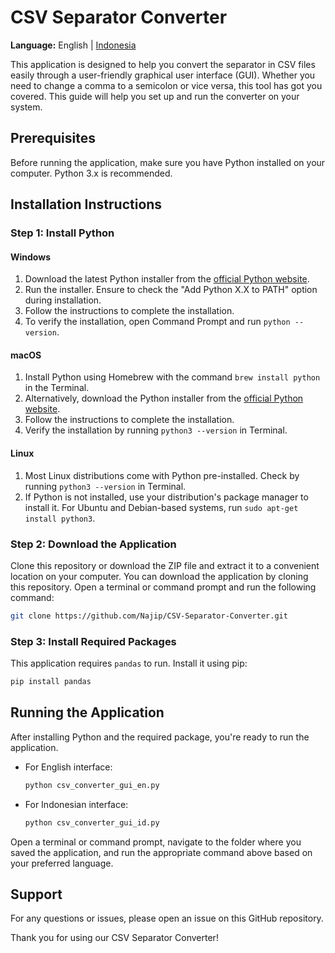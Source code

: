 # CSV Separator Converter

**Language:** English | [Indonesia](./README_id.md)

This application is designed to help you convert the separator in CSV files easily through a user-friendly graphical user interface (GUI). Whether you need to change a comma to a semicolon or vice versa, this tool has got you covered. This guide will help you set up and run the converter on your system.

## Prerequisites

Before running the application, make sure you have Python installed on your computer. Python 3.x is recommended.

## Installation Instructions

### Step 1: Install Python

#### Windows

1. Download the latest Python installer from the [official Python website](https://www.python.org/downloads/windows/).
2. Run the installer. Ensure to check the "Add Python X.X to PATH" option during installation.
3. Follow the instructions to complete the installation.
4. To verify the installation, open Command Prompt and run `python --version`.

#### macOS

1. Install Python using Homebrew with the command `brew install python` in the Terminal.
2. Alternatively, download the Python installer from the [official Python website](https://www.python.org/downloads/macos/).
3. Follow the instructions to complete the installation.
4. Verify the installation by running `python3 --version` in Terminal.

#### Linux

1. Most Linux distributions come with Python pre-installed. Check by running `python3 --version` in Terminal.
2. If Python is not installed, use your distribution's package manager to install it. For Ubuntu and Debian-based systems, run `sudo apt-get install python3`.

### Step 2: Download the Application

Clone this repository or download the ZIP file and extract it to a convenient location on your computer.
You can download the application by cloning this repository. Open a terminal or command prompt and run the following command:

```bash
git clone https://github.com/Najip/CSV-Separator-Converter.git
```

### Step 3: Install Required Packages

This application requires `pandas` to run. Install it using pip:

```bash
pip install pandas
```

## Running the Application

After installing Python and the required package, you're ready to run the application.

- For English interface:
  
  ```bash
  python csv_converter_gui_en.py
  ```

- For Indonesian interface:
  
  ```bash
  python csv_converter_gui_id.py
  ```

Open a terminal or command prompt, navigate to the folder where you saved the application, and run the appropriate command above based on your preferred language.

## Support

For any questions or issues, please open an issue on this GitHub repository.

Thank you for using our CSV Separator Converter!
